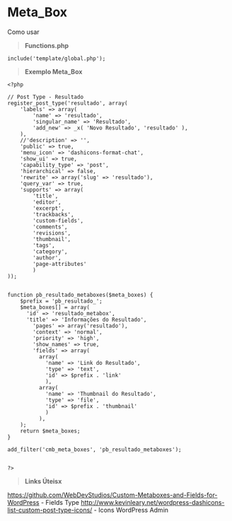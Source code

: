 Meta_Box
=============

Como usar


> **Functions.php**

```
include('template/global.php');
```

> **Exemplo Meta_Box**

```
<?php

// Post Type - Resultado
register_post_type('resultado', array(
    'labels' => array(
        'name' => 'resultado',
        'singular_name' => 'Resultado',
        'add_new' => _x( 'Novo Resultado', 'resultado' ),
    ),
    //'description' => '',
    'public' => true,
    'menu_icon' => 'dashicons-format-chat',
    'show_ui' => true,
    'capability_type' => 'post',
    'hierarchical' => false,
    'rewrite' => array('slug' => 'resultado'),
    'query_var' => true,
    'supports' => array(
        'title',
        'editor',
        'excerpt',
        'trackbacks',
        'custom-fields',
        'comments',
        'revisions',
        'thumbnail',
        'tags',
        'category',
        'author',
        'page-attributes'
        )
));


function pb_resultado_metaboxes($meta_boxes) {
    $prefix = 'pb_resultado_';
    $meta_boxes[] = array(
      'id' => 'resultado_metabox',
      'title' => 'Informações do Resultado',
        'pages' => array('resultado'),
        'context' => 'normal',
        'priority' => 'high',
        'show_names' => true,
        'fields' => array(
          array(
            'name' => 'Link do Resultado',
            'type' => 'text',
            'id' => $prefix . 'link'
            ),
          array(
            'name' => 'Thumbnail do Resultado',
            'type' => 'file',
            'id' => $prefix . 'thumbnail'
            )
          ),
    );
    return $meta_boxes;
}

add_filter('cmb_meta_boxes', 'pb_resultado_metaboxes');


?>

```

> **Links Úteisx**

https://github.com/WebDevStudios/Custom-Metaboxes-and-Fields-for-WordPress - Fields Type
http://www.kevinleary.net/wordpress-dashicons-list-custom-post-type-icons/ - Icons WordPress Admin
